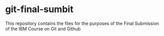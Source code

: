 # git-final-sumbit

This repository contains the files for the purposes of the Final Submission of the IBM Course on Git and Github
